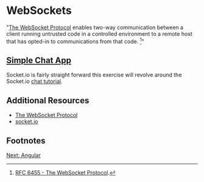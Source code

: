 # WebSockets

"[The WebSocket Protocol](https://tools.ietf.org/html/rfc6455) enables two-way communication between a client running untrusted code in a controlled environment to a remote host that has opted-in to communications from that code. [^1]"

## [Simple Chat App](https://socket.io/get-started/chat/)
Socket.io is fairly straight forward this exercise will revolve around the Socket.io [chat tutorial](https://socket.io/get-started/chat/).

## Additional Resources
* [The WebSocket Protocol](https://tools.ietf.org/html/rfc6455)
* [socket.io](https://socket.io/)

## Footnotes
[^1]: [RFC 6455 - The WebSocket Protocol](https://tools.ietf.org/html/rfc6455).

[Next: Angular](14-Angular.md)
